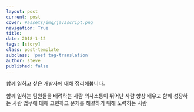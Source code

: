 ```yaml
---
layout: post
current: post
cover: #assets/img/javascript.png
navigation: True
title:
date: 2018-1-12
tags: [story]
class: post-template
subclass: 'post tag-translation'
author: steve
published: false
---
```


함께 일하고 싶은 개발자에 대해 정리해봅니다.

함께 일하는 팀원들을 배려하는 사람
의사소통이 뛰어난 사람
항상 배우고 함께 성장하는 사람
업무에 대해 고민하고 문제를 해결하기 위해 노력하는 사람
